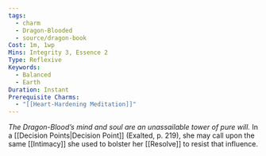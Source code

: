 ```yaml
---
tags:
  - charm
  - Dragon-Blooded
  - source/dragon-book
Cost: 1m, 1wp
Mins: Integrity 3, Essence 2
Type: Reflexive
Keywords:
  - Balanced
  - Earth
Duration: Instant
Prerequisite Charms:
  - "[[Heart-Hardening Meditation]]"
---
```

*The Dragon-Blood’s mind and soul are an unassailable tower of pure will.*
In a [[Decision Points|Decision Point]] (Exalted, p. 219), she may call upon the same [[Intimacy]] she used to bolster her [[Resolve]] to resist that influence.